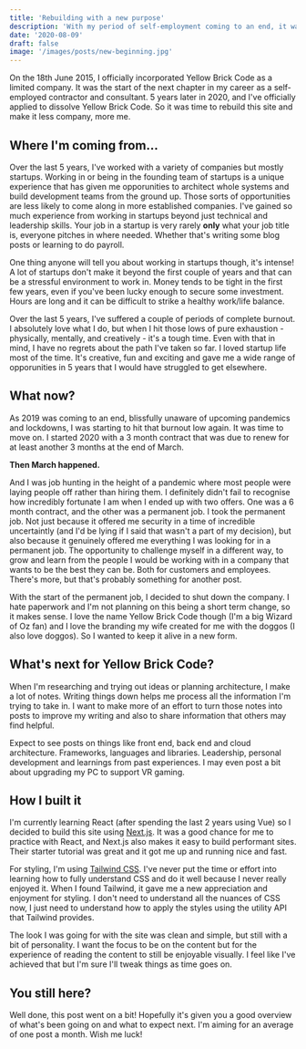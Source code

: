 ```yaml
---
title: 'Rebuilding with a new purpose'
description: 'With my period of self-employment coming to an end, it was time to rebuild this site as a place for me'
date: '2020-08-09'
draft: false
image: '/images/posts/new-beginning.jpg'
---
```


On the 18th June 2015, I officially incorporated Yellow Brick Code as a limited company. It was the start of the next chapter in my career as a self-employed contractor and consultant. 5 years later in 2020, and I've officially applied to dissolve Yellow Brick Code. So it was time to rebuild this site and make it less company, more me.

## Where I'm coming from...

Over the last 5 years, I've worked with a variety of companies but mostly startups. Working in or being in the founding team of startups is a unique experience that has given me opporunities to architect whole systems and build development teams from the ground up. Those sorts of opportunities are less likely to come along in more established companies. I've gained so much experience from working in startups beyond just technical and leadership skills. Your job in a startup is very rarely **only** what your job title is, everyone pitches in where needed. Whether that's writing some blog posts or learning to do payroll.

One thing anyone will tell you about working in startups though, it's intense! A lot of startups don't make it beyond the first couple of years and that can be a stressful environment to work in. Money tends to be tight in the first few years, even if you've been lucky enough to secure some investment. Hours are long and it can be difficult to strike a healthy work/life balance.

Over the last 5 years, I've suffered a couple of periods of complete burnout. I absolutely love what I do, but when I hit those lows of pure exhaustion - physically, mentally, and creatively - it's a tough time. Even with that in mind, I have no regrets about the path I've taken so far. I loved startup life most of the time. It's creative, fun and exciting and gave me a wide range of opporunities in 5 years that I would have struggled to get elsewhere.

## What now?

As 2019 was coming to an end, blissfully unaware of upcoming pandemics and lockdowns, I was starting to hit that burnout low again. It was time to move on. I started 2020 with a 3 month contract that was due to renew for at least another 3 months at the end of March.

**Then March happened.**

And I was job hunting in the height of a pandemic where most people were laying people off rather than hiring them. I definitely didn't fail to recognise how incredibly fortunate I am when I ended up with two offers. One was a 6 month contract, and the other was a permanent job. I took the permanent job. Not just because it offered me security in a time of incredible uncertaintly (and I'd be lying if I said that wasn't a part of my decision), but also because it genuinely offered me everything I was looking for in a permanent job. The opportunity to challenge myself in a different way, to grow and learn from the people I would be working with in a company that wants to be the best they can be. Both for customers and employees. There's more, but that's probably something for another post.

With the start of the permanent job, I decided to shut down the company. I hate paperwork and I'm not planning on this being a short term change, so it makes sense. I love the name Yellow Brick Code though (I'm a big Wizard of Oz fan) and I love the branding my wife created for me with the doggos (I also love doggos). So I wanted to keep it alive in a new form.

## What's next for Yellow Brick Code?

When I'm researching and trying out ideas or planning architecture, I make a lot of notes. Writing things down helps me process all the information I'm trying to take in. I want to make more of an effort to turn those notes into posts to improve my writing and also to share information that others may find helpful.

Expect to see posts on things like front end, back end and cloud architecture. Frameworks, languages and libraries. Leadership, personal development and learnings from past experiences. I may even post a bit about upgrading my PC to support VR gaming.

## How I built it

I'm currently learning React (after spending the last 2 years using Vue) so I decided to build this site using <a href="https://nextjs.org" target="_blank">Next.js</a>. It was a good chance for me to practice with React, and Next.js also makes it easy to build performant sites. Their starter tutorial was great and it got me up and running nice and fast.

For styling, I'm using <a href="https://tailwindcss.com/" target="_blank">Tailwind CSS</a>. I've never put the time or effort into learning how to fully understand CSS and do it well because I never really enjoyed it. When I found Tailwind, it gave me a new appreciation and enjoyment for styling. I don't need to understand all the nuances of CSS now, I just need to understand how to apply the styles using the utility API that Tailwind provides.

The look I was going for with the site was clean and simple, but still with a bit of personality. I want the focus to be on the content but for the experience of reading the content to still be enjoyable visually. I feel like I've achieved that but I'm sure I'll tweak things as time goes on.

## You still here?

Well done, this post went on a bit! Hopefully it's given you a good overview of what's been going on and what to expect next. I'm aiming for an average of one post a month. Wish me luck!
